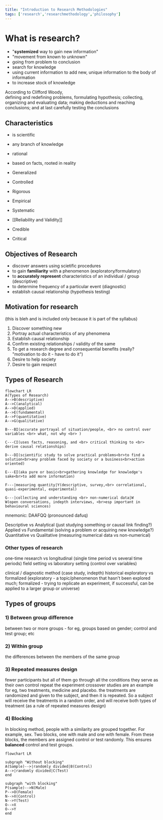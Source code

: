 ```yaml
---
title: "Introduction to Research Methodologies"
tags: ['research','researchmethodology','philosophy']
---
```


# What is research? 

- "**systemized** way to gain new information" 
- "movement from known to unknown"
- going from problem to conclusion
- search for knowledge
- using current information to add new, unique information to the body of information
- to increase stock of knowledge

According to Clifford Woody,  
	defining and redefining problems, 
	formulating hypothesis; 
	collecting, organizing and evaluating data; 
	making deductions and reaching conclusions; 
	and at last carefully testing the conclusions


## Characteristics 
- is scientific
- any branch of knowledge
- rational
- based on facts, rooted in reality 

- Generalized
- Controlled
- Rigorous
- Empirical 
- Systematic
- [[Reliability and Validity]]
- Credible
- Critical 

## Objectives of Research 
- discover answers using scietific procedures 
- to gain **familiarity** with a phenomenon (exploratory/formulatory)
- to **accurately represent** characteristics of an individual / group (descriptive)
- to determine frequency of a particular event (diagnostic)
- establish causal relationship (hypothesis testing)

## Motivation for research 
(this is bleh and is included only because it is part of the syllabus)
1. Discover something new
2. Portray actual characteristics of any phenomena
3. Establish causal relationship
4. Confirm existing relationships / validity of the same
5. To get a research degree and consequential benefits (really? "motivation to do it - have to do it")
6. Desire to help society 
7. Desire to gain respect

## Types of Research 

```mermaid
flowchart LR
A(Types of Research)
A-->B(descriptive)
A-->C(analytical)
A-->D(applied)
A-->E(fundamental)
A-->F(quantitative)
A-->G(qualitative)

B---BI(accurate portrayal of situation/people, <br> no control over variables <br> what, not why <br> )

C---CI(uses facts, reasoning, and <br> critical thinking to <br> derive causal relationships)

D---DI(scientific study to solve practical problems<br>to find a solution<br>any problem faced by society or a business<br>action oriented)

E---EI(aka pure or basic<br>gathering knowledge for knowledge's sake<br>to add more information)

F---|measuring quantity|Y(descriptive, survey,<br> correlational, quasi-experimental, experimental)

G---|collecting and understanding <br> non-numerical data|W
W(open conversations, indepth interviews, <br>esp important in behavioural sciences)

```
mnemonic: DAAFQQ (pronounced dafuq) 

Descriptive vs Analytical (just studying something or causal link finding?)
Applied vs Fundamental (solving a problem or acquiring new knowledge?)
Quantitative vs Qualitative (measuring numerical data vs non-numerical)

### Other types of research 

one-time research vs longitudinal (single time period vs several time periods)
field setting vs laboratory setting (control over variables)

clinical / diagnostic method (case study, indepth)
historical 
exploratory vs formalized (exploratory - a topic/phenomenon that hasn't been explored much; formalized - trying to replicate an experiment, if successful, can be applied to a larger group or universe)

## Types of groups

### 1) **Between group difference**
   between two or more groups - for eg, groups based on gender; control and test group; etc 
   
### 2) **Within group** 
   the differences between the members of the same group 
   
### 3) **Repeated measures design** 
   fewer participants but all of them go through all the conditions
   they serve as their own control
   repeat the experiment 
   crossover studies are an example 
   for eg, two treatments, medicine and placebo. 
   the treatments are randomized and given to the subject, and then it is repeated. So a subject will receive the treatments in a random order, and will receive both types of treatment (as a rule of repeated measures design)  
   
### 4) Blocking 
   In blocking method, people with a similarity are grouped together. For example, sex. Two blocks, one with male and one with female. From these blocks, the members are assigned control or  test randomly. This ensures **balanced** control and test groups. 

```mermaid
flowchart LR

subgraph "Without blocking"
A(Sample)-->|randomly divided|B(Control)
A-->|randomly divided|C(Test)
end 

subgraph "with blocking"
P(sample)-->N(Male)
P-->O(Female)
N-->X(Control)
N-->Y(Test)
O-->X
O-->Y
end 

```
